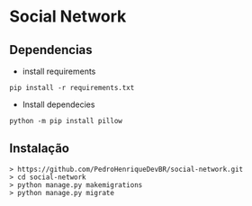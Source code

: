 # Social Network

## Dependencias
 
 * install requirements
 
 ```
 pip install -r requirements.txt
 ```

 * Install dependecies

 ```
python -m pip install pillow
```

## Instalação

 ```
> https://github.com/PedroHenriqueDevBR/social-network.git
> cd social-network
> python manage.py makemigrations
> python manage.py migrate
 ```
